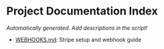 # Project Documentation Index

_Automatically generated. Add descriptions in the script!_

- [WEBHOOKS.md](./WEBHOOKS.md): Stripe setup and webhook guide
